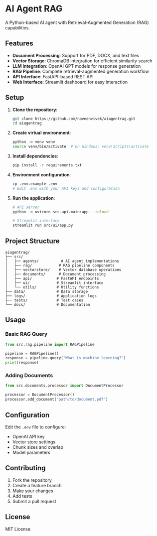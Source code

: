# AI Agent RAG

A Python-based AI agent with Retrieval-Augmented Generation (RAG) capabilities.

## Features

- **Document Processing**: Support for PDF, DOCX, and text files
- **Vector Storage**: ChromaDB integration for efficient similarity search
- **LLM Integration**: OpenAI GPT models for response generation
- **RAG Pipeline**: Complete retrieval-augmented generation workflow
- **API Interface**: FastAPI-based REST API
- **Web Interface**: Streamlit dashboard for easy interaction

## Setup

1. **Clone the repository**:
   ```bash
   git clone https://github.com/naveenvivek/aiagentrag.git
   cd aiagentrag
   ```

2. **Create virtual environment**:
   ```bash
   python -m venv venv
   source venv/bin/activate  # On Windows: venv\Scripts\activate
   ```

3. **Install dependencies**:
   ```bash
   pip install -r requirements.txt
   ```

4. **Environment configuration**:
   ```bash
   cp .env.example .env
   # Edit .env with your API keys and configuration
   ```

5. **Run the application**:
   ```bash
   # API server
   python -m uvicorn src.api.main:app --reload
   
   # Streamlit interface
   streamlit run src/ui/app.py
   ```

## Project Structure

```
aiagentrag/
├── src/
│   ├── agents/          # AI agent implementations
│   ├── rag/            # RAG pipeline components
│   ├── vectorstore/    # Vector database operations
│   ├── documents/      # Document processing
│   ├── api/           # FastAPI endpoints
│   ├── ui/            # Streamlit interface
│   └── utils/         # Utility functions
├── data/              # Data storage
├── logs/              # Application logs
├── tests/             # Test cases
└── docs/              # Documentation
```

## Usage

### Basic RAG Query
```python
from src.rag.pipeline import RAGPipeline

pipeline = RAGPipeline()
response = pipeline.query("What is machine learning?")
print(response)
```

### Adding Documents
```python
from src.documents.processor import DocumentProcessor

processor = DocumentProcessor()
processor.add_document("path/to/document.pdf")
```

## Configuration

Edit the `.env` file to configure:
- OpenAI API key
- Vector store settings
- Chunk sizes and overlap
- Model parameters

## Contributing

1. Fork the repository
2. Create a feature branch
3. Make your changes
4. Add tests
5. Submit a pull request

## License

MIT License
